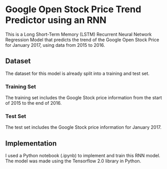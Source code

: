 # Google Open Stock Price Trend Predictor using an RNN
This is a Long Short-Term Memory (LSTM) Recurrent Neural Network Regression Model that predicts the trend of the Google Open Stock Price for January 2017, using data from 2015 to 2016.
## Dataset
The dataset for this model is already split into a training and test set.
### Training Set
The training set includes the Google Stock price information from the start of 2015 to the end of 2016.
### Test Set
The test set includes the Google Stock price information for January 2017.

## Implementation
I used a Python notebook (.ipynb) to implement and train this RNN model. The model was made using the Tensorflow 2.0 library in Python.
